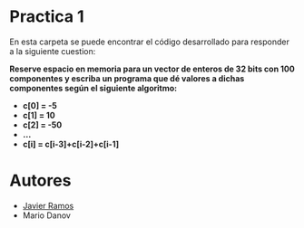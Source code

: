 # Practica 1
En esta carpeta se puede encontrar el código desarrollado para responder a la siguiente cuestion:

**Reserve espacio en memoria para un vector de enteros de 32 bits con 100 componentes y escriba un programa que dé valores a dichas componentes según el siguiente algoritmo:**
- **c[0] = -5**
- **c[1] = 10**
- **c[2] = -50**
- **...**
- **c[i] = c[i-3]+c[i-2]+c[i-1]**

# Autores
- [Javier Ramos](https://github.com/JaviGames184)
- Mario Danov

